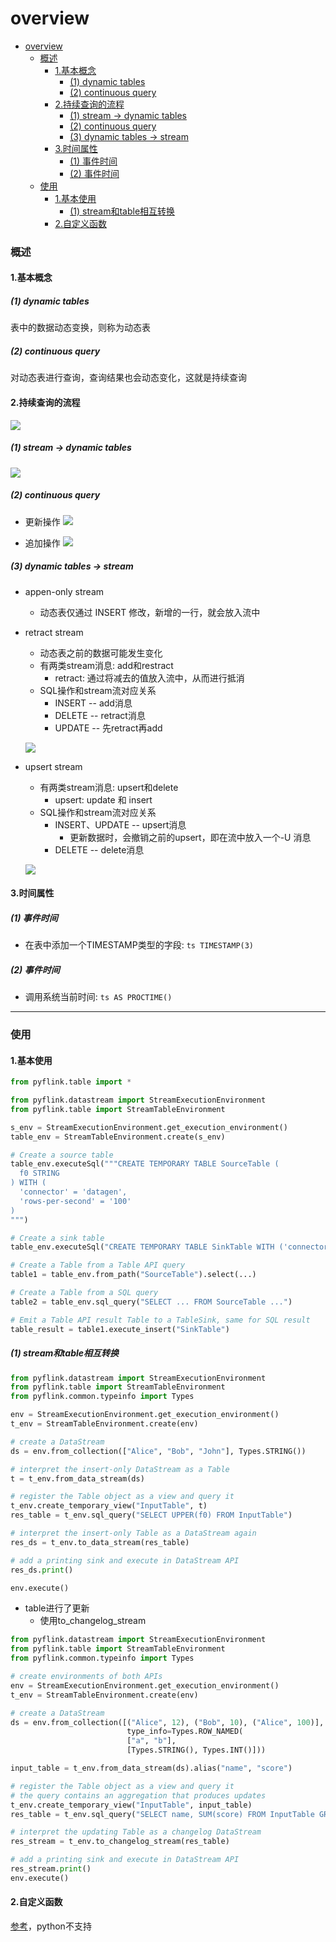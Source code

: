 # overview


<!-- @import "[TOC]" {cmd="toc" depthFrom=1 depthTo=6 orderedList=false} -->

<!-- code_chunk_output -->

- [overview](#overview)
    - [概述](#概述)
      - [1.基本概念](#1基本概念)
        - [(1) dynamic tables](#1-dynamic-tables)
        - [(2) continuous query](#2-continuous-query)
      - [2.持续查询的流程](#2持续查询的流程)
        - [(1) stream -> dynamic tables](#1-stream---dynamic-tables)
        - [(2) continuous query](#2-continuous-query-1)
        - [(3) dynamic tables -> stream](#3-dynamic-tables---stream)
      - [3.时间属性](#3时间属性)
        - [(1) 事件时间](#1-事件时间)
        - [(2) 事件时间](#2-事件时间)
    - [使用](#使用)
      - [1.基本使用](#1基本使用)
        - [(1) stream和table相互转换](#1-stream和table相互转换)
      - [2.自定义函数](#2自定义函数)

<!-- /code_chunk_output -->



### 概述

#### 1.基本概念

##### (1) dynamic tables
表中的数据动态变换，则称为动态表

##### (2) continuous query
对动态表进行查询，查询结果也会动态变化，这就是持续查询

#### 2.持续查询的流程
![](./imgs/overview_04.png)

##### (1) stream -> dynamic tables

![](./imgs/overview_01.png)

##### (2) continuous query
* 更新操作
![](./imgs/overview_02.png)

* 追加操作
![](./imgs/overview_03.png)

##### (3) dynamic tables -> stream

* appen-only stream
    * 动态表仅通过 INSERT 修改，新增的一行，就会放入流中

* retract stream
    * 动态表之前的数据可能发生变化
    * 有两类stream消息: add和restract
        * retract: 通过将减去的值放入流中，从而进行抵消
    * SQL操作和stream流对应关系
        * INSERT -- add消息
        * DELETE -- retract消息
        * UPDATE -- 先retract再add

    ![](./imgs/overview_05.png)

* upsert stream
    * 有两类stream消息: upsert和delete
        * upsert: update 和 insert
    * SQL操作和stream流对应关系
        * INSERT、UPDATE -- upsert消息
            * 更新数据时，会撤销之前的upsert，即在流中放入一个-U 消息
        * DELETE -- delete消息
    
    ![](./imgs/overview_06.png)

#### 3.时间属性

##### (1) 事件时间
* 在表中添加一个TIMESTAMP类型的字段: `ts TIMESTAMP(3)`

##### (2) 事件时间
* 调用系统当前时间: `ts AS PROCTIME()`

*** 

### 使用

#### 1.基本使用
```python
from pyflink.table import *

from pyflink.datastream import StreamExecutionEnvironment
from pyflink.table import StreamTableEnvironment

s_env = StreamExecutionEnvironment.get_execution_environment()
table_env = StreamTableEnvironment.create(s_env)

# Create a source table
table_env.executeSql("""CREATE TEMPORARY TABLE SourceTable (
  f0 STRING
) WITH (
  'connector' = 'datagen',
  'rows-per-second' = '100'
)
""")

# Create a sink table
table_env.executeSql("CREATE TEMPORARY TABLE SinkTable WITH ('connector' = 'blackhole') LIKE SourceTable (EXCLUDING OPTIONS) ")

# Create a Table from a Table API query
table1 = table_env.from_path("SourceTable").select(...)

# Create a Table from a SQL query
table2 = table_env.sql_query("SELECT ... FROM SourceTable ...")

# Emit a Table API result Table to a TableSink, same for SQL result
table_result = table1.execute_insert("SinkTable")
```


##### (1) stream和table相互转换
```python
from pyflink.datastream import StreamExecutionEnvironment
from pyflink.table import StreamTableEnvironment
from pyflink.common.typeinfo import Types

env = StreamExecutionEnvironment.get_execution_environment()
t_env = StreamTableEnvironment.create(env)

# create a DataStream
ds = env.from_collection(["Alice", "Bob", "John"], Types.STRING())

# interpret the insert-only DataStream as a Table
t = t_env.from_data_stream(ds)

# register the Table object as a view and query it
t_env.create_temporary_view("InputTable", t)
res_table = t_env.sql_query("SELECT UPPER(f0) FROM InputTable")

# interpret the insert-only Table as a DataStream again
res_ds = t_env.to_data_stream(res_table)

# add a printing sink and execute in DataStream API
res_ds.print()

env.execute()
```

* table进行了更新
    * 使用to_changelog_stream
```python
from pyflink.datastream import StreamExecutionEnvironment
from pyflink.table import StreamTableEnvironment
from pyflink.common.typeinfo import Types

# create environments of both APIs
env = StreamExecutionEnvironment.get_execution_environment()
t_env = StreamTableEnvironment.create(env)

# create a DataStream
ds = env.from_collection([("Alice", 12), ("Bob", 10), ("Alice", 100)],
                          type_info=Types.ROW_NAMED(
                          ["a", "b"],
                          [Types.STRING(), Types.INT()]))

input_table = t_env.from_data_stream(ds).alias("name", "score")

# register the Table object as a view and query it
# the query contains an aggregation that produces updates
t_env.create_temporary_view("InputTable", input_table)
res_table = t_env.sql_query("SELECT name, SUM(score) FROM InputTable GROUP BY name")

# interpret the updating Table as a changelog DataStream
res_stream = t_env.to_changelog_stream(res_table)

# add a printing sink and execute in DataStream API
res_stream.print()
env.execute()
```

#### 2.自定义函数
[参考](https://nightlies.apache.org/flink/flink-docs-release-1.18/docs/dev/table/functions/udfs/)，python不支持